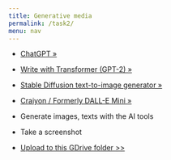 ```yaml
---
title: Generative media
permalink: /task2/
menu: nav
---
```



- [ChatGPT »](https://chat.openai.com/)
- [Write with Transformer (GPT-2) »](https://transformer.huggingface.co/doc/gpt2-large)
- [Stable Diffusion text-to-image generator »](https://huggingface.co/spaces/stabilityai/stable-diffusion)
- [Craiyon / Formerly DALL-E Mini »](https://www.craiyon.com/)




- Generate images, texts with the AI tools
- Take a screenshot
- [Upload to this GDrive folder >>](https://drive.google.com/drive/folders/1S1DrDug4d-IDolGwEFxKlEhhhH3nCqlb?usp=share_link)